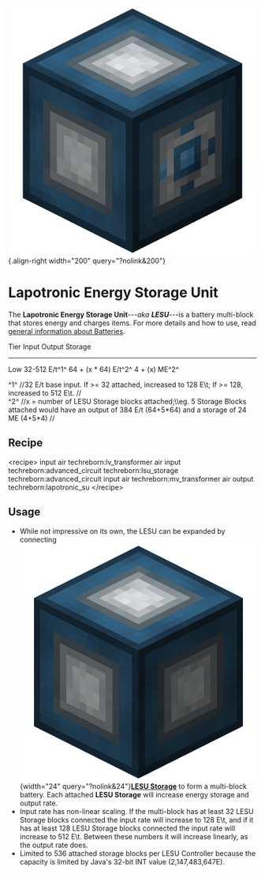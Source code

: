 ![LESU](/media/mods/techreborn/lesu.png){.align-right width="200" query="?nolink&200"}

# Lapotronic Energy Storage Unit

The **Lapotronic Energy Storage Unit**---*aka **LESU***---is a battery multi-block that stores energy and charges items. For more details and how to use, read [general information about Batteries](/energy/batteries).

  Tier   Input           Output                  Storage
  ------ --------------- ----------------------- ---------------
  Low    32-512 E/t^1^   64 + (x \* 64) E/t^2^   4 + (x) ME^2^

^1^ //32 E/t base input. If \>= 32 attached, increased to 128 E\\t; If \>= 128, increased to 512 E\\t. //\
^2^ //x = number of LESU Storage blocks attached;\\\\eg. 5 Storage Blocks attached would have an output of 384 E/t (64+5\*64) and a storage of 24 ME (4+5\*4) //

## Recipe

\<recipe\> input air techreborn:lv_transformer air input techreborn:advanced_circuit techreborn:lsu_storage techreborn:advanced_circuit input air techreborn:mv_transformer air output techreborn:lapotronic_su \</recipe\>

## Usage

- While not impressive on its own, the LESU can be expanded by connecting ![LESU Storage](/media/mods/techreborn/lsu_storage.png){width="24" query="?nolink&24"}**[LESU Storage](/media/mods/techreborn/lsu_storage)** to form a multi-block battery. Each attached **LESU Storage** will increase energy storage and output rate.
- Input rate has non-linear scaling. If the multi-block has at least 32 LESU Storage blocks connected the input rate will increase to 128 E\\t, and if it has at least 128 LESU Storage blocks connected the input rate will increase to 512 E\\t. Between these numbers it will increase linearly, as the output rate does.
- Limited to 536 attached storage blocks per LESU Controller because the capacity is limited by Java's 32-bit INT value (2,147,483,647E).
